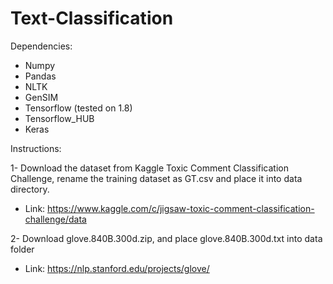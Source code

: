 # Text-Classification
Dependencies: 
* Numpy
* Pandas
* NLTK
* GenSIM
* Tensorflow (tested on 1.8)
* Tensorflow_HUB
* Keras


Instructions:

1- Download the dataset from Kaggle Toxic Comment Classification Challenge, rename the training dataset as GT.csv and place it into data directory.

* Link: https://www.kaggle.com/c/jigsaw-toxic-comment-classification-challenge/data

2- Download glove.840B.300d.zip, and place glove.840B.300d.txt into data folder

* Link: https://nlp.stanford.edu/projects/glove/
